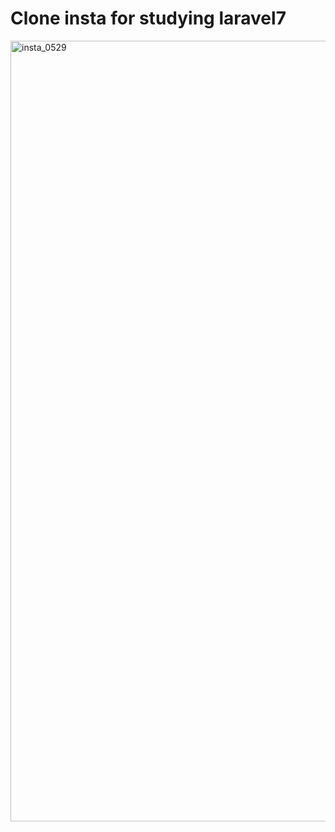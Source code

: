 # Clone insta for studying laravel7

<img width="1249" alt="insta_0529" src="https://user-images.githubusercontent.com/49154920/83235489-e96f3080-a1cc-11ea-9826-2a9c5e51d618.png">
